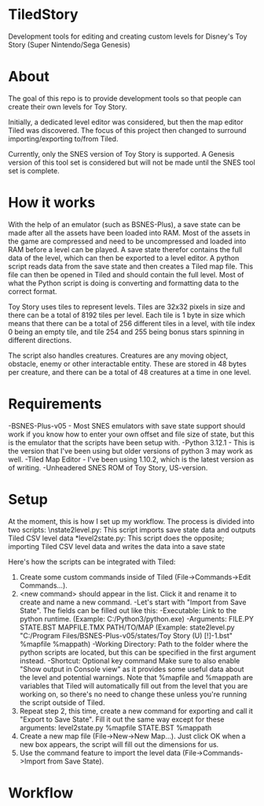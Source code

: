 # TiledStory
Development tools for editing and creating custom levels for Disney's Toy Story (Super Nintendo/Sega Genesis)

# About
The goal of this repo is to provide development tools so that people can create their own levels for Toy Story.

Initially, a dedicated level editor was considered, but then the map editor Tiled was discovered. The focus of this project then changed to surround importing/exporting to/from Tiled.

Currently, only the SNES version of Toy Story is supported. A Genesis version of this tool set is considered but will not be made until the SNES tool set is complete.

# How it works
With the help of an emulator (such as BSNES-Plus), a save state can be made after all the assets have been loaded into RAM. Most of the assets in the game are compressed and need to be uncompressed and loaded into RAM before a level can be played. A save state therefor contains the full data of the level, which can then be exported to a level editor. A python script reads data from the save state and then creates a Tiled map file. This file can then be opened in Tiled and should contain the full level. Most of what the Python script is doing is converting and formatting data to the correct format.

Toy Story uses tiles to represent levels. Tiles are 32x32 pixels in size and there can be a total of 8192 tiles per level. Each tile is 1 byte in size which means that there can be a total of 256 different tiles in a level, with tile index 0 being an empty tile, and tile 254 and 255 being bonus stars spinning in different directions.

The script also handles creatures. Creatures are any moving object, obstacle, enemy or other interactable entity. These are stored in 48 bytes per creature, and there can be a total of 48 creatures at a time in one level.

# Requirements 
-BSNES-Plus-v05 - Most SNES emulators with save state support should work if you know how to enter your own offset and file size of state, but this is the emulator that the scripts have been setup with.
-Python 3.12.1 - This is the version that I've been using but older versions of python 3 may work as well.
-Tiled Map Editor - I've been using 1.10.2, which is the latest version as of writing.
-Unheadered SNES ROM of Toy Story, US-version.

# Setup
At the moment, this is how I set up my workflow.
The process is divided into two scripts:
\nstate2level.py: This script imports save state data and outputs Tiled CSV level data
*level2state.py: This script does the opposite; importing Tiled CSV level data and writes the data into a save state

Here's how the scripts can be integrated with Tiled:
1. Create some custom commands inside of Tiled (File->Commands->Edit Commands...).
2. \<new command> should appear in the list. Click it and rename it to create and name a new command.
   -Let's start with "Import from Save State". The fields can be filled out like this:
   -Executable: Link to the python runtime. (Example: C:/Python3/python.exe)
   -Arguments: FILE.PY STATE.BST MAPFILE.TMX PATH/TO/MAP (Example: state2level.py "C:/Program Files/BSNES-Plus-v05/states/Toy Story (U) [!]-1.bst" %mapfile %mappath)
   -Working Directory: Path to the folder where the python scripts are located, but this can be specified in the first argument instead.
   -Shortcut: Optional key command
   Make sure to also enable "Show output in Console view" as it provides some useful data about the level and potential warnings.
   Note that %mapfile and %mappath are variables that Tiled will automatically fill out from the level that you are working on, so there's no need to change these unless you're running the script outside of Tiled.
4. Repeat step 2, this time, create a new command for exporting and call it "Export to Save State". Fill it out the same way except for these arguments: level2state.py %mapfile STATE.BST %mappath
5. Create a new map file (File->New->New Map...). Just click OK when a new box appears, the script will fill out the dimensions for us.
6. Use the command feature to import the level data (File->Commands->Import from Save State). 

# Workflow
